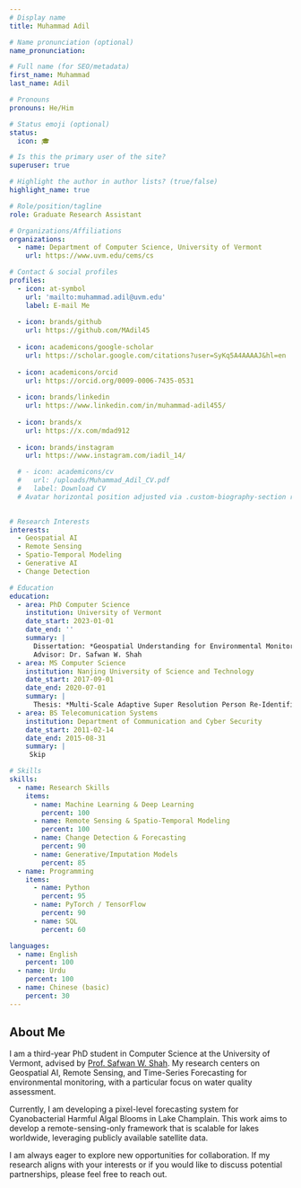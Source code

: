 ```yaml
---
# Display name
title: Muhammad Adil

# Name pronunciation (optional)
name_pronunciation: 

# Full name (for SEO/metadata)
first_name: Muhammad
last_name: Adil

# Pronouns
pronouns: He/Him

# Status emoji (optional)
status:
  icon: 🎓

# Is this the primary user of the site?
superuser: true

# Highlight the author in author lists? (true/false)
highlight_name: true

# Role/position/tagline
role: Graduate Research Assistant

# Organizations/Affiliations
organizations:
  - name: Department of Computer Science, University of Vermont
    url: https://www.uvm.edu/cems/cs

# Contact & social profiles
profiles:
  - icon: at-symbol
    url: 'mailto:muhammad.adil@uvm.edu'
    label: E-mail Me
    
  - icon: brands/github
    url: https://github.com/MAdil45
    
  - icon: academicons/google-scholar
    url: https://scholar.google.com/citations?user=SyKq5A4AAAAJ&hl=en
    
  - icon: academicons/orcid
    url: https://orcid.org/0009-0006-7435-0531
    
  - icon: brands/linkedin
    url: https://www.linkedin.com/in/muhammad-adil455/
    
  - icon: brands/x
    url: https://x.com/mdad912
    
  - icon: brands/instagram
    url: https://www.instagram.com/iadil_14/

  # - icon: academicons/cv
  #   url: /uploads/Muhammad_Adil_CV.pdf
  #   label: Download CV
  # Avatar horizontal position adjusted via .custom-biography-section rules in assets/scss/all.scss
 

# Research Interests
interests:
  - Geospatial AI
  - Remote Sensing
  - Spatio-Temporal Modeling
  - Generative AI
  - Change Detection

# Education
education:
  - area: PhD Computer Science
    institution: University of Vermont
    date_start: 2023-01-01
    date_end: ''
    summary: |
      Dissertation: *Geospatial Understanding for Environmental Monitoring Using Remote Sensing and Advanced Deep Learning Models*.
      Advisor: Dr. Safwan W. Shah
  - area: MS Computer Science
    institution: Nanjing University of Science and Technology
    date_start: 2017-09-01
    date_end: 2020-07-01
    summary: |
      Thesis: *Multi-Scale Adaptive Super Resolution Person Re-Identification*.
  - area: BS Telecomunication Systems
    institution: Department of Communication and Cyber Security
    date_start: 2011-02-14
    date_end: 2015-08-31
    summary: |
     Skip

# Skills
skills:
  - name: Research Skills
    items:
      - name: Machine Learning & Deep Learning
        percent: 100
      - name: Remote Sensing & Spatio-Temporal Modeling
        percent: 100
      - name: Change Detection & Forecasting
        percent: 90
      - name: Generative/Imputation Models
        percent: 85
  - name: Programming
    items:
      - name: Python
        percent: 95
      - name: PyTorch / TensorFlow
        percent: 90
      - name: SQL
        percent: 60

languages:
  - name: English
    percent: 100
  - name: Urdu
    percent: 100
  - name: Chinese (basic)
    percent: 30
---
```


## About Me
I am a third-year PhD student in Computer Science at the University of Vermont, advised by [Prof. Safwan W. Shah](https://www.wshahaigroup.com/). My research centers on Geospatial AI, Remote Sensing, and Time-Series Forecasting for environmental monitoring, with a particular focus on water quality assessment.

Currently, I am developing a pixel-level forecasting system for Cyanobacterial Harmful Algal Blooms in Lake Champlain. This work aims to develop a remote-sensing-only framework that is scalable for lakes worldwide, leveraging publicly available satellite data.

I am always eager to explore new opportunities for collaboration. If my research aligns with your interests or if you would like to discuss potential partnerships, please feel free to reach out.
